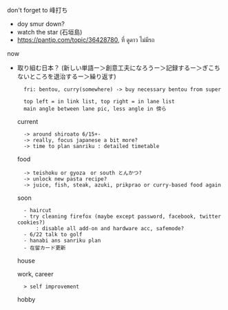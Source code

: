 don't forget to 峰打ち
- doy smur down?
- watch the star (石垣島)
- https://pantip.com/topic/36428780, ที่ ดูดาว ไม่มีรถ

now
- 取り組む日本？ (新しい単語ー＞創意工夫になろうー＞記録するー＞ぎこちないところを退治するー＞繰り返す)

		fri: bentou, curry(somewhere) -> buy necessary bentou from super
		
		top left = in link list, top right = in lane list
		main angle between lane pic, less angle in 傍ら


	current

		
		-> around shiroato 6/15+-
		-> really, focus japanese a bit more?
		-> time to plan sanriku : detailed timetable
		
		
	food
		
		-> teishoku or gyoza　or south とんかつ?
		-> unlock new pasta recipe?
		-> juice, fish, steak, azuki, prikprao or curry-based food again
		
	soon
		
		- haircut
		- try cleaning firefox (maybe except password, facebook, twitter cookies?)
			: disable all add-on and hardware acc, safemode?
		- 6/22 talk to golf
		- hanabi ans sanriku plan
		- 在留カード更新
	house
	
	work, career
	
		> self improvement
		
	hobby
			

			
		

